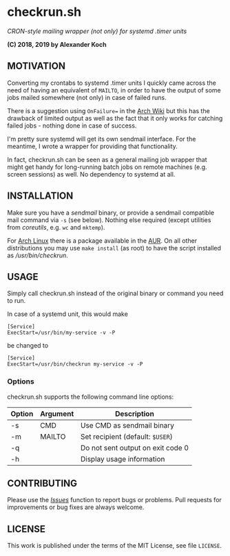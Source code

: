 # checkrun.sh
*CRON-style mailing wrapper (not only) for systemd .timer units*

**(C) 2018, 2019 by Alexander Koch**

## MOTIVATION

Converting my crontabs to systemd .timer units I quickly came across the need of
having an equivalent of `MAILTO`, in order to have the output of some jobs
mailed somewhere (not only) in case of failed runs.

There is a suggestion using `OnFailure=` in the [Arch
Wiki](https://wiki.archlinux.org/index.php/Systemd/Timers#MAILTO) but this has
the drawback of limited output as well as the fact that it only works for
catching failed jobs - nothing done in case of success.

I'm pretty sure systemd will get its own sendmail interface. For the meantime, I
wrote a wrapper for providing that functionality.

In fact, checkrun.sh can be seen as a general mailing job wrapper that might get
handy for long-running batch jobs on remote machines (e.g. screen sessions) as
well. No dependency to systemd at all.

## INSTALLATION

Make sure you have a _sendmail_ binary, or provide a sendmail compatible mail
command via `-s` (see below).  Nothing else required (except utilities from
_coreutils_, e.g. `wc` and `mktemp`).

For [Arch Linux](https://archlinux.org) there is a package available in the
[AUR](https://aur.archlinux.org/packages/?O=0&K=checkrun). On all other
distributions you may use `make install` (as root) to have the script installed
as _/usr/bin/checkrun_.

## USAGE

Simply call checkrun.sh instead of the original binary or command you need to
run.

In case of a systemd unit, this would make

```
[Service]
ExecStart=/usr/bin/my-service -v -P
```

be changed to

```
[Service]
ExecStart=/usr/bin/checkrun my-service -v -P
```

### Options

checkrun.sh supports the following command line options:

| Option | Argument | Description |
| --- | --- | --- |
| -s | CMD | Use CMD as sendmail binary |
| -m | MAILTO | Set recipient (default: `$USER`) |
| -q | | Do not sent output on exit code 0 |
| -h | | Display usage information


## CONTRIBUTING

Please use the [_Issues_](https://github.com/lynix/checkrun.sh/issues) function
to report bugs or problems. Pull requests for improvements or bug fixes are
always welcome.

## LICENSE

This work is published under the terms of the MIT License, see file `LICENSE`.
